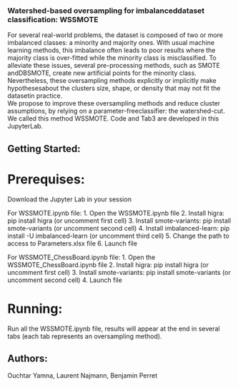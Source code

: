 ### Watershed-based oversampling for imbalanceddataset classification: WSSMOTE

For several real-world problems, the dataset is composed of two or more imbalanced classes: a minority and majority ones. 
With usual machine learning methods, this imbalance often leads to poor results where the majority class is over-fitted while the minority class is misclassified. 
To alleviate these issues, several pre-processing methods, such as SMOTE andDBSMOTE, create new artificial points for the minority class. 
Nevertheless, these oversampling methods explicitly or implicitly make hypothesesabout the clusters size, shape, or density that may not fit the datasetin  practice.  
We  propose  to  improve  these  oversampling methods and reduce cluster assumptions, by relying on a parameter-freeclassifier:  the  watershed-cut.  
We  called  this  method  WSSMOTE. 
Code and Tab3 are developed in this JupyterLab. 


## Getting Started:

# Prerequises:
Download the Jupyter Lab in your session

For WSSMOTE.ipynb file: 
    1. Open the WSSMOTE.ipynb file
    2. Install higra: pip install higra (or uncomment first cell)
    3. Install smote-variants: pip install smote-variants (or uncomment second cell)
    4. Install imbalanced-learn: pip install -U imbalanced-learn (or uncomment third cell)
    5. Change the path to access to Parameters.xlsx file
    6. Launch file

For WSSMOTE_ChessBoard.ipynb file: 
    1. Open the WSSMOTE_ChessBoard.ipynb file
    2. Install higra: pip install higra (or uncomment first cell)
    3. Install smote-variants: pip install smote-variants (or uncomment second cell)
    4. Launch file
    
# Running:
Run all the WSSMOTE.ipynb file, results will appear at the end in several tabs (each tab represents an oversampling method).

## Authors:
Ouchtar Yamna, Laurent Najmann, Benjamin Perret

